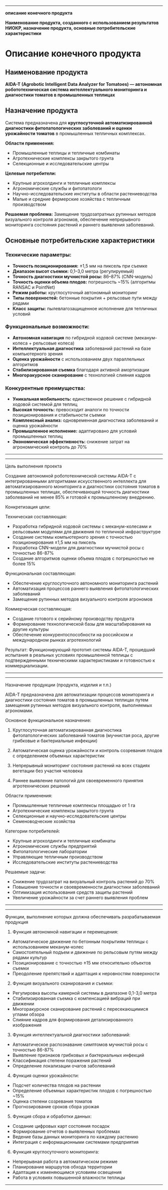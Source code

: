 
----------------------------------------------------------------------------------------------------------
**описание конечного продукта**

**Наименование продукта, созданного с использованием результатов НИОКР, назначение продукта, основные потребительские характеристики**

# Описание конечного продукта

## Наименование продукта
**AIDA-T (Agrobotic Intelligent Data Analyzer for Tomatoes) — автономная робототехническая система интеллектуального мониторинга и диагностики томатов в промышленных теплицах**

## Назначение продукта
Система предназначена для **круглосуточной автоматизированной диагностики фитопатологических заболеваний и оценки урожайности томатов** в промышленных тепличных комплексах. 

**Области применения:**
- Промышленные теплицы и тепличные комбинаты
- Агротехнические комплексы закрытого грунта
- Селекционные и исследовательские центры

**Целевые потребители:**
- Крупные агрохолдинги и тепличные комплексы
- Агрономические службы и фитопатологи
- Научно-исследовательские институты в области растениеводства
- Малые и средние фермерские хозяйства с тепличным производством

**Решаемая проблема:** Замещение трудозатратных рутинных методов визуального контроля агрономов, обеспечение непрерывного мониторинга состояния растений и раннего выявления заболеваний.

## Основные потребительские характеристики

### Технические параметры:
- **Точность позиционирования:** ±1,5 мм на пиксель при съемке
- **Диапазон высот съемки:** 0,1–3,0 метра (регулируемый)
- **Точность диагностики мучнистой росы:** 86–87% (CNN-модель)
- **Точность оценки объема плодов:** погрешность ~15% (алгоритмы RANSAC и PointNet)
- **Режим работы:** круглосуточный автономный мониторинг
- **Типы поверхностей:** бетонные покрытия + рельсовые пути между рядами
- **Класс защиты:** пылевлагозащищенное исполнение для тепличных условий

### Функциональные возможности:
- **Автономная навигация** по гибридной ходовой системе (меканум-колеса + рельсовые колеса)
- **Интеллектуальная диагностика** заболеваний растений на базе компьютерного зрения
- **Оценка урожайности** с использованием двух параллельных алгоритмов
- **Стабилизированная съемка** благодаря активной амортизации
- **Многоракурсное сканирование** с технологией слияния кадров

### Конкурентные преимущества:
- **Уникальная мобильность:** единственное решение с гибридной ходовой системой для теплиц
- **Высокая точность:** превосходит аналоги по точности позиционирования и стабильности съемки
- **Комплексный анализ:** одновременная диагностика заболеваний и оценка урожайности
- **Промышленное исполнение:** адаптировано для условий промышленных теплиц
- **Экономическая эффективность:** снижение затрат на агрономический контроль до 70%
----------------------------------------------------------------------------------------------------------

----------------------------------------------------------------------------------------------------------

Цель выполнения проекта

Создание автономной робототехнической системы AIDA-T с интегрированными алгоритмами искусственного интеллекта для автоматизированного мониторинга и диагностики состояния томатов в промышленных теплицах, обеспечивающей точность диагностики заболеваний не менее 85% и готовой к промышленному внедрению.

Конкретизация цели:

Техническая составляющая:
- Разработка гибридной ходовой системы с меканум-колесами и рельсовыми модулями для движения по тепличной инфраструктуре
- Создание системы компьютерного зрения с точностью позиционирования ±1,5 мм на пиксель
- Разработка CNN-модели для диагностики мучнистой росы с точностью 86-87%
- Создание алгоритмов оценки объема плодов с погрешностью не более 15%

Функциональная составляющая:
- Обеспечение круглосуточного автономного мониторинга растений
- Автоматизация процессов раннего выявления фитопатологических заболеваний
- Замещение рутинных методов визуального контроля агрономов

Коммерческая составляющая:
- Создание готового к серийному производству продукта
- Формирование технологической базы для масштабирования на другие культуры
- Обеспечение конкурентоспособности на российском и международном рынках агротехнологий

Результат: Функционирующий прототип системы AIDA-T, прошедший испытания в реальных условиях промышленной теплицы с подтвержденными техническими характеристиками и готовностью к коммерциализации.

----------------------------------------------------------------------------------------------------------

----------------------------------------------------------------------------------------------------------

Назначение продукции (продукта, изделия и т.п.)

AIDA-T предназначена для автоматизации процессов мониторинга и диагностики состояния томатов в промышленных теплицах путем замещения рутинных методов визуального контроля, выполняемых агрономами.

Основное функциональное назначение:

1. Круглосуточная автоматизированная диагностика фитопатологических заболеваний томатов (мучнистая роса, другие грибковые и бактериальные инфекции)

2. Автоматическая оценка урожайности и контроль созревания плодов с определением объемных характеристик

3. Непрерывный мониторинг состояния растений на всех стадиях вегетации без участия человека

4. Раннее выявление патологий для своевременного принятия агротехнических решений

Области применения:
- Промышленные тепличные комплексы площадью от 1 га
- Агротехнические комплексы закрытого грунта
- Селекционные и научно-исследовательские центры
- Семеноводческие хозяйства

Категории потребителей:
- Крупные агрохолдинги и тепличные комбинаты
- Агрономические службы предприятий
- Фитопатологические лаборатории
- Управляющие тепличным производством
- Исследовательские институты растениеводства

Решаемые задачи:
- Снижение трудозатрат на визуальный контроль растений до 70%
- Повышение точности и своевременности диагностики заболеваний
- Оптимизация использования средств защиты растений
- Увеличение урожайности за счет раннего выявления проблем

----------------------------------------------------------------------------------------------------------

----------------------------------------------------------------------------------------------------------

Функции, выполнение которых должна обеспечивать разрабатываемая продукция

1. Функция автономной навигации и перемещения:
- Автоматическое движение по бетонным покрытиям теплицы с использованием меканум-колес
- Самостоятельный подъем и движение по рельсовым путям между рядами культур
- Позиционирование с точностью ±15 мм относительно объектов съемки
- Преодоление препятствий и адаптация к неровностям поверхности

2. Функция визуального сканирования и съемки:
- Регулировка высоты камерной системы в диапазоне 0,1-3,0 метра
- Стабилизированная съемка с компенсацией вибраций при движении
- Многоракурсное сканирование растений с пересекающимися углами обзора
- Слияние кадров для формирования детализированного изображения

3. Функция интеллектуальной диагностики заболеваний:
- Автоматическое распознавание симптомов мучнистой росы с точностью 86-87%
- Выявление признаков грибковых и бактериальных инфекций
- Классификация степени поражения растений
- Определение локализации очагов заболеваний

4. Функция оценки урожайности:
- Подсчет количества плодов на растении
- Определение объемных характеристик плодов с погрешностью ~15%
- Оценка степени созревания томатов
- Прогнозирование сроков сбора урожая

5. Функция сбора и обработки данных:
- Создание цифровых карт состояния посадок
- Формирование отчетов о выявленных проблемах
- Ведение базы данных мониторинга по каждому растению
- Интеграция с информационными системами предприятия

6. Функция круглосуточного мониторинга:
- Непрерывная работа в автоматическом режиме
- Планирование маршрутов обхода территории
- Адаптация к изменяющимся условиям освещения
- Работа в условиях повышенной влажности теплицы

----------------------------------------------------------------------------------------------------------